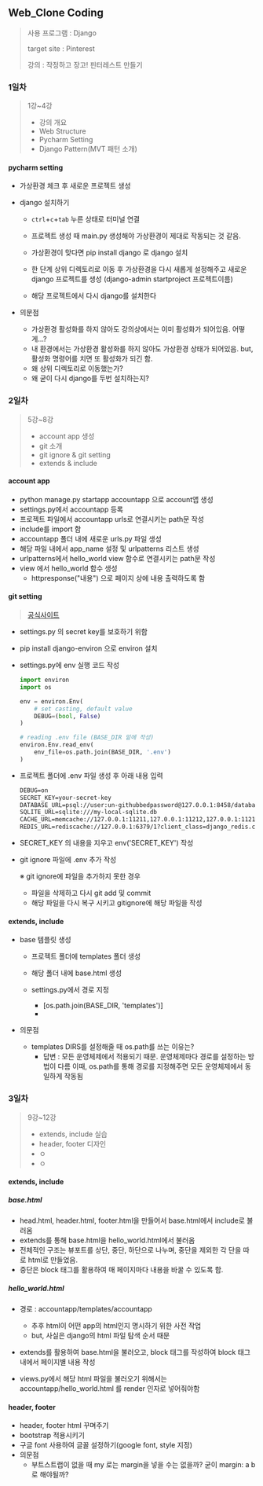 ## Web_Clone Coding

>사용 프로그램 : Django
>
>target site : Pinterest
>
>강의 : 작정하고 장고! 핀터레스트 만들기



### 1일차

> 1강~4강
>
> - 강의 개요 
> - Web Structure
> - Pycharm Setting
> - Django Pattern(MVT 패턴 소개)

#### pycharm setting

- 가상환경 체크 후 새로운 프로젝트 생성

- django 설치하기
  - `ctrl`+`c`+`tab` 누른 상태로 터미널 연결
  
  - 프로젝트 생성 때 main.py 생성해야 가상환경이 제대로 작동되는 것 같음.
  
  - 가상환경이 맞다면 pip install django 로 django 설치
  
  - 한 단계 상위 디렉토리로 이동 후 가상환경을 다시 새롭게 설정해주고 새로운 django 프로젝트를 생성 (django-admin startproject 프로젝트이름) 
  
  - 해당 프로젝트에서 다시 django를 설치한다 
  
    
  
- 의문점

  - 가상환경 활성화를 하지 않아도 강의상에서는 이미 활성화가 되어있음. 어떻게...?
  - 내 환경에서는 가상환경 활성화를 하지 않아도 가상환경 상태가 되어있음.
    but, 활성화 명령어를 치면 또 활성화가 되긴 함.
  - 왜 상위 디렉토리로 이동했는가?
  - 왜 굳이 다시 django를 두번  설치하는지?



### 2일차 

> 5강~8강
>
> - account app 생성
> - git 소개
> - git ignore & git setting
> - extends & include



#### account app

- python manage.py startapp accountapp 으로 account앱 생성
- settings.py에서 accountapp 등록
-  프로젝트 파일에서 accountapp urls로 연결시키는 path문 작성
  - include를 import 함
  - accountapp 폴더 내에 새로운 urls.py 파일 생성
  - 해당 파일 내에서 app_name 설정 및 urlpatterns 리스트 생성
  - urlpatterns에서 hello_world view 함수로 연결시키는 path문 작성
- view 에서 hello_world 함수 생성
  - httpresponse("내용") 으로 페이지 상에 내용 출력하도록 함





#### git setting

> [공식사이트](https://django-environ.readthedocs.io/en/latest/getting-started.html)

- settings.py 의 secret key를 보호하기 위함

- pip install django-environ 으로 environ 설치

- settings.py에 env 실행 코드 작성

  ```python
  import environ
  import os
  
  env = environ.Env(
      # set casting, default value
      DEBUG=(bool, False)
  )
  
  # reading .env file (BASE_DIR 밑에 작성)
  environ.Env.read_env(
      env_file=os.path.join(BASE_DIR, '.env')
  )
  ```

- 프로젝트 폴더에 .env 파일 생성 후 아래 내용 입력

  ```txt
  DEBUG=on
  SECRET_KEY=your-secret-key
  DATABASE_URL=psql://user:un-githubbedpassword@127.0.0.1:8458/database
  SQLITE_URL=sqlite:///my-local-sqlite.db
  CACHE_URL=memcache://127.0.0.1:11211,127.0.0.1:11212,127.0.0.1:11213
  REDIS_URL=rediscache://127.0.0.1:6379/1?client_class=django_redis.client.DefaultClient&password=ungithubbed-secret
  ```

- SECRET_KEY 의 내용을 지우고 env('SECRET_KEY') 작성

- git ignore 파일에 .env 추가 작성

  ※ git ignore에 파일을 추가하지 못한 경우 

  	- 파일을 삭제하고 다시 git add 및 commit 
  	- 해당 파일을 다시 복구 시키고 gitignore에 해당 파일을 작성

  

#### extends, include

- base 템플릿 생성

  - 프로젝트 폴더에 templates 폴더 생성

  - 해당 폴더 내에 base.html 생성

  - settings.py에서 경로 지정
    - [os.path.join(BASE_DIR, 'templates')]
    - 

- 의문점 
  - templates DIRS를 설정해줄 때 os.path를 쓰는 이유는?
    - 답변 : 모든 운영체제에서 적용되기 때문. 운영체제마다 경로를 설정하는 방법이 다름
      			이때, os.path를 통해 경로를 지정해주면 모든 운영체제에서 동일하게 작동됨





### 3일차

> 9강~12강
>
> - extends, include 실습
> - header, footer 디자인
> - ㅇ
> - ㅇ



#### extends, include

##### base.html

- head.html, header.html, footer.html을 만들어서 base.html에서 include로 불러옴
- extends를 통해 base.html을 hello_world.html에서 불러옴
- 전체적인 구조는 뷰포트를 상단, 중단, 하단으로 나누며, 중단을 제외한 각 단을 따로 html로 만들었음.
- 중단은 block 태그를 활용하여 매 페이지마다 내용을 바꿀 수 있도록 함.



##### hello_world.html

- 경로 : accountapp/templates/accountapp 
  - 추후 html이 어떤 app의 html인지 명시하기 위한 사전 작업
  - but, 사실은 django의 html 파일 탐색 순서 때문

- extends를 활용하여 base.html을 불러오고, block 태그를 작성하여 block 태그 내에서 페이지별 내용 작성
- views.py에서 해당 html 파일을 불러오기 위해서는 accountapp/hello_world.html 를 render 인자로 넣어줘야함





#### header, footer

- header, footer html 꾸며주기
- bootstrap 적용시키기
- 구글 font 사용하여 글꼴 설정하기(google font, style 지정)
- 의문점 
  - 부트스트랩이 없을 때 my 로는 margin을 넣을 수는 없을까? 굳이 margin: a b 로 해야될까?

